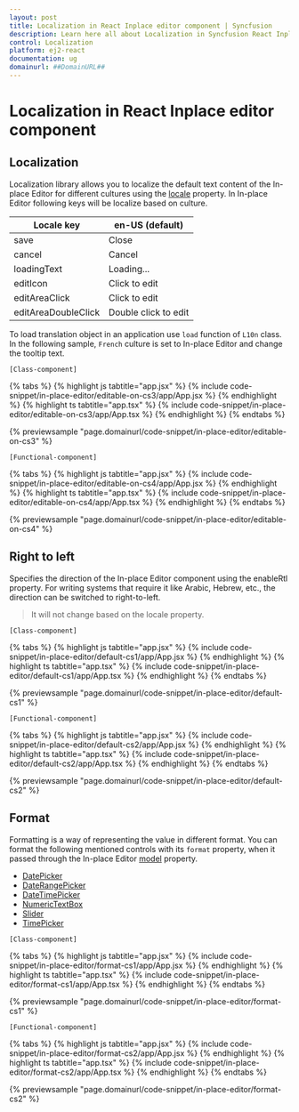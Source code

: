 ```yaml
---
layout: post
title: Localization in React Inplace editor component | Syncfusion
description: Learn here all about Localization in Syncfusion React Inplace editor component of Syncfusion Essential JS 2 and more.
control: Localization 
platform: ej2-react
documentation: ug
domainurl: ##DomainURL##
---
```


# Localization in React Inplace editor component

## Localization

Localization library allows you to localize the default text content of the In-place Editor for different cultures using the [locale](https://ej2.syncfusion.com/react/documentation/api/inplace-editor/#locale) property. In  In-place Editor following keys will be localize based on culture.

| Locale key | en-US (default) |
|------|------|
| save | Close |
| cancel | Cancel |
| loadingText | Loading... |
| editIcon | Click to edit |
| editAreaClick | Click to edit |
| editAreaDoubleClick | Double click to edit |

To load translation object in an application use `load` function of `L10n` class. In the following sample, `French` culture is set to In-place Editor and change the tooltip text.

`[Class-component]`

{% tabs %}
{% highlight js tabtitle="app.jsx" %}
{% include code-snippet/in-place-editor/editable-on-cs3/app/App.jsx %}
{% endhighlight %}
{% highlight ts tabtitle="app.tsx" %}
{% include code-snippet/in-place-editor/editable-on-cs3/app/App.tsx %}
{% endhighlight %}
{% endtabs %}

 {% previewsample "page.domainurl/code-snippet/in-place-editor/editable-on-cs3" %}

`[Functional-component]`

{% tabs %}
{% highlight js tabtitle="app.jsx" %}
{% include code-snippet/in-place-editor/editable-on-cs4/app/App.jsx %}
{% endhighlight %}
{% highlight ts tabtitle="app.tsx" %}
{% include code-snippet/in-place-editor/editable-on-cs4/app/App.tsx %}
{% endhighlight %}
{% endtabs %}

 {% previewsample "page.domainurl/code-snippet/in-place-editor/editable-on-cs4" %}

## Right to left

Specifies the direction of the In-place Editor component using the enableRtl property. For writing systems that require it like Arabic, Hebrew, etc., the direction can be switched to right-to-left.

> It will not change based on the locale property.

`[Class-component]`

{% tabs %}
{% highlight js tabtitle="app.jsx" %}
{% include code-snippet/in-place-editor/default-cs1/app/App.jsx %}
{% endhighlight %}
{% highlight ts tabtitle="app.tsx" %}
{% include code-snippet/in-place-editor/default-cs1/app/App.tsx %}
{% endhighlight %}
{% endtabs %}

 {% previewsample "page.domainurl/code-snippet/in-place-editor/default-cs1" %}

`[Functional-component]`

{% tabs %}
{% highlight js tabtitle="app.jsx" %}
{% include code-snippet/in-place-editor/default-cs2/app/App.jsx %}
{% endhighlight %}
{% highlight ts tabtitle="app.tsx" %}
{% include code-snippet/in-place-editor/default-cs2/app/App.tsx %}
{% endhighlight %}
{% endtabs %}

 {% previewsample "page.domainurl/code-snippet/in-place-editor/default-cs2" %}

## Format

Formatting is a way of representing the value in different format. You can format the following mentioned controls with its `format` property, when it passed through the In-place Editor [model](https://ej2.syncfusion.com/react/documentation/api/inplace-editor/#model) property.

* [DatePicker](../datepicker/date-format/)
* [DateRangePicker](../daterangepicker/globalization/#customize-the-date-format)
* [DateTimePicker](https://ej2.syncfusion.com/react/documentation/api/datetimepicker/#format)
* [NumericTextBox](../numerictextbox/formats/#custom-formats)
* [Slider](../slider/format/)
* [TimePicker](https://ej2.syncfusion.com/react/documentation/api/timepicker#format)

`[Class-component]`

{% tabs %}
{% highlight js tabtitle="app.jsx" %}
{% include code-snippet/in-place-editor/format-cs1/app/App.jsx %}
{% endhighlight %}
{% highlight ts tabtitle="app.tsx" %}
{% include code-snippet/in-place-editor/format-cs1/app/App.tsx %}
{% endhighlight %}
{% endtabs %}

 {% previewsample "page.domainurl/code-snippet/in-place-editor/format-cs1" %}

`[Functional-component]`

{% tabs %}
{% highlight js tabtitle="app.jsx" %}
{% include code-snippet/in-place-editor/format-cs2/app/App.jsx %}
{% endhighlight %}
{% highlight ts tabtitle="app.tsx" %}
{% include code-snippet/in-place-editor/format-cs2/app/App.tsx %}
{% endhighlight %}
{% endtabs %}

 {% previewsample "page.domainurl/code-snippet/in-place-editor/format-cs2" %}
